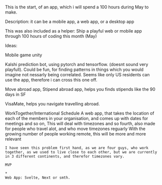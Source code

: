 This is the start, of an app, which i will spend a 100 hours during May to make.

Description: it can be a mobile app, a web app, or a desktop app

This was also included as a helper: Ship a playful web or mobile app through 100 hours of coding this month (May)

Ideas:

Mobile game unity

Kalshi prediction bot, using pytorch and tensorflow. (doesnt sound very playfull).
    Could be fun, for finding patterns in things which you would imagine not nessarly being correlated.
    Seems like only US residents can use the app, therefore i can cross this one off.
    
Move abroad app,
    Stipend abroad app, helps you finds stipends like the 90 days in SF

VisaMate, helps you navigate travelling abroad.

WorkTogether/International Schedule
    A web app, that takes the location of each of the members in your organisation, and comes up with dates for meetings and so on, 
    This will deal with timezones and so fourth, also made for people who travel alot, and who move timezones reguarly
    With the growing number of people working remote, this will be more and more relevant
    
    I have seen this problem first hand, as we are four guys, who work together, as we used to live close to each other, but we are currently in 3 different continents, and therefor timezones vary.

    MVP

    * 
    Web App: Svelte, Next or smth.